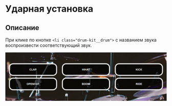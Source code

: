 # Ударная установка

## Описание

При клике по кнопке `<li class="drum-kit__drum">` с названием звука воспроизвести соответствующий звук.

![Ударная установка](drum-machine.png)

